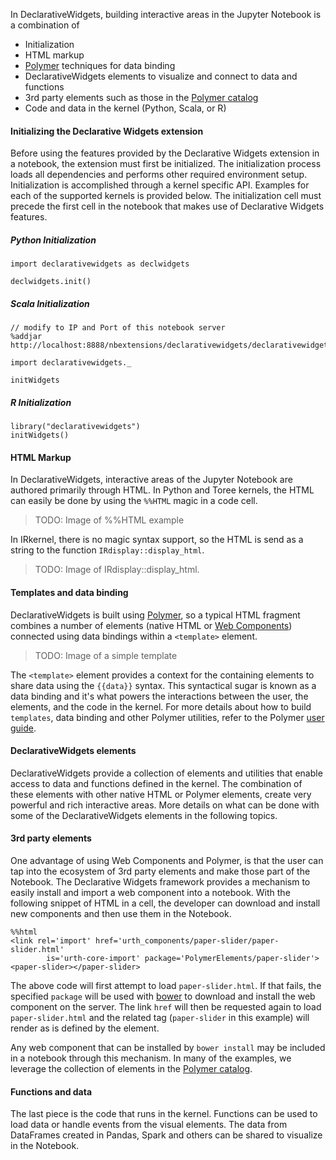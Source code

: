In DeclarativeWidgets, building interactive areas in the Jupyter Notebook is a combination of 
* Initialization
* HTML markup
* [Polymer](https://www.polymer-project.org/1.0/) techniques for data binding
* DeclarativeWidgets elements to visualize and connect to data and functions
* 3rd party elements such as those in the [Polymer catalog](https://elements.polymer-project.org/)
* Code and data in the kernel (Python, Scala, or R)

#### Initializing the Declarative Widgets extension

Before using the features provided by the Declarative Widgets extension in a
notebook, the extension must first be initialized. The initialization process
loads all dependencies and performs other required environment setup.
Initialization is accomplished through a kernel specific API. Examples for each
of the supported kernels is provided below. The initialization cell must precede
the first cell in the notebook that makes use of Declarative Widgets features.

##### Python Initialization

```
import declarativewidgets as declwidgets

declwidgets.init()
```

##### Scala Initialization

```
// modify to IP and Port of this notebook server
%addjar http://localhost:8888/nbextensions/declarativewidgets/declarativewidgets.jar

import declarativewidgets._

initWidgets
```

##### R Initialization

```
library("declarativewidgets")
initWidgets()
```

#### HTML Markup
In DeclarativeWidgets, interactive areas of the Jupyter Notebook are authored primarily through HTML. In Python and Toree kernels, the HTML can easily be done by using the `%%HTML` magic in a code cell.

> TODO: Image of %%HTML example

In IRkernel, there is no magic syntax support, so the HTML is send as a string to the function `IRdisplay::display_html`.

> TODO: Image of IRdisplay::display_html.

#### Templates and data binding
DeclarativeWidgets is built using [Polymer](https://www.polymer-project.org/1.0/), so a typical HTML fragment combines a number of elements (native HTML or [Web Components](ç)) connected using data bindings within a `<template>` element.  

> TODO: Image of a simple template

The `<template>` element provides a context for the containing elements to share data using the `{{data}}` syntax. This syntactical sugar is known as a data binding and it's what powers the interactions between the user, the elements, and the code in the kernel. For more details about how to build `templates`, data binding and other Polymer utilities, refer to the Polymer [user guide](https://www.polymer-project.org/1.0/docs/devguide/feature-overview.html).

#### DeclarativeWidgets elements

DeclarativeWidgets provide a collection of elements and utilities that enable access to data and functions defined in the kernel. The combination of these elements with other native HTML or Polymer elements, create very powerful and rich interactive areas. More details on what can be done with some of the DeclarativeWidgets elements in the following topics.

#### 3rd party elements

One advantage of using Web Components and Polymer, is that the user can tap into the ecosystem of 3rd party elements and make those part of the Notebook. The Declarative Widgets framework provides a mechanism to easily install and import a web component into a notebook. With the following snippet of HTML in a cell, the developer can download and install new components and then use them in the Notebook.

```
%%html
<link rel='import' href='urth_components/paper-slider/paper-slider.html'
        is='urth-core-import' package='PolymerElements/paper-slider'>
<paper-slider></paper-slider>
```

The above code will first attempt to load `paper-slider.html`. If that fails,
the specified `package` will be used with [bower](http://bower.io/) to download and install the web component on the server. The link `href` will then be requested again to load `paper-slider.html` and the related tag (`paper-slider` in this example) will render as is defined by the element.

Any web component that can be installed by `bower install` may be included in a notebook through this mechanism. In many of the examples, we leverage the collection of elements in the [Polymer catalog](https://elements.polymer-project.org/).

#### Functions and data

The last piece is the code that runs in the kernel. Functions can be used to load data or handle events from the visual elements. The data from DataFrames created in Pandas, Spark and others can be shared to visualize in the Notebook.